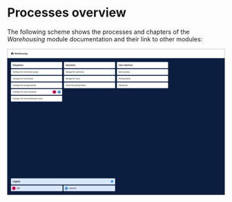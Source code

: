 # Processes overview

The following scheme shows the processes and chapters of the *Warehousing* module documentation and their link to other modules:

![Processes PIM](../../Assets/Screenshots/RetailSuiteWarehousing/WarehousingProcesses.png "Processes Warehousing")